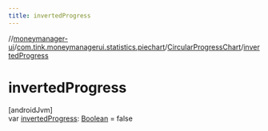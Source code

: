 ```yaml
---
title: invertedProgress
---
```

//[moneymanager-ui](../../../index.html)/[com.tink.moneymanagerui.statistics.piechart](../index.html)/[CircularProgressChart](index.html)/[invertedProgress](inverted-progress.html)



# invertedProgress



[androidJvm]\
var [invertedProgress](inverted-progress.html): [Boolean](https://kotlinlang.org/api/latest/jvm/stdlib/kotlin/-boolean/index.html) = false




